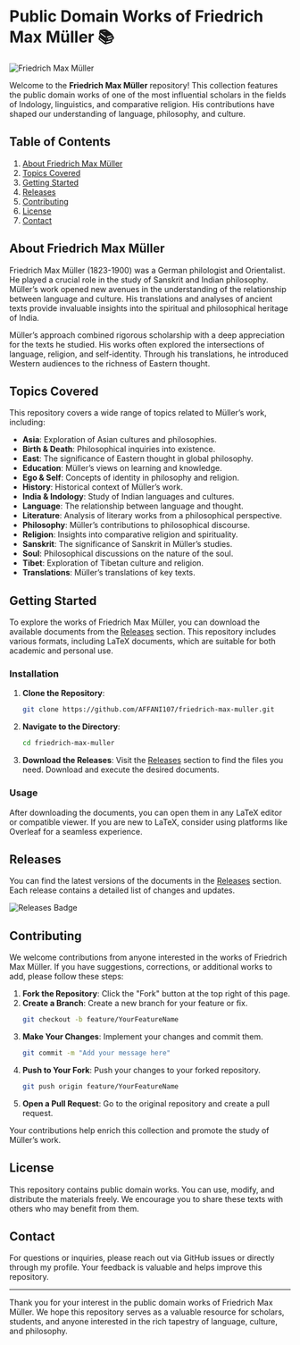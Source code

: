 # Public Domain Works of Friedrich Max Müller 📚

![Friedrich Max Müller](https://upload.wikimedia.org/wikipedia/commons/thumb/3/3f/Friedrich_Max_M%C3%BCller_1880.jpg/800px-Friedrich_Max_M%C3%BCller_1880.jpg)

Welcome to the **Friedrich Max Müller** repository! This collection features the public domain works of one of the most influential scholars in the fields of Indology, linguistics, and comparative religion. His contributions have shaped our understanding of language, philosophy, and culture.

## Table of Contents

1. [About Friedrich Max Müller](#about-friedrich-max-muller)
2. [Topics Covered](#topics-covered)
3. [Getting Started](#getting-started)
4. [Releases](#releases)
5. [Contributing](#contributing)
6. [License](#license)
7. [Contact](#contact)

## About Friedrich Max Müller

Friedrich Max Müller (1823-1900) was a German philologist and Orientalist. He played a crucial role in the study of Sanskrit and Indian philosophy. Müller’s work opened new avenues in the understanding of the relationship between language and culture. His translations and analyses of ancient texts provide invaluable insights into the spiritual and philosophical heritage of India.

Müller’s approach combined rigorous scholarship with a deep appreciation for the texts he studied. His works often explored the intersections of language, religion, and self-identity. Through his translations, he introduced Western audiences to the richness of Eastern thought.

## Topics Covered

This repository covers a wide range of topics related to Müller’s work, including:

- **Asia**: Exploration of Asian cultures and philosophies.
- **Birth & Death**: Philosophical inquiries into existence.
- **East**: The significance of Eastern thought in global philosophy.
- **Education**: Müller’s views on learning and knowledge.
- **Ego & Self**: Concepts of identity in philosophy and religion.
- **History**: Historical context of Müller’s work.
- **India & Indology**: Study of Indian languages and cultures.
- **Language**: The relationship between language and thought.
- **Literature**: Analysis of literary works from a philosophical perspective.
- **Philosophy**: Müller’s contributions to philosophical discourse.
- **Religion**: Insights into comparative religion and spirituality.
- **Sanskrit**: The significance of Sanskrit in Müller’s studies.
- **Soul**: Philosophical discussions on the nature of the soul.
- **Tibet**: Exploration of Tibetan culture and religion.
- **Translations**: Müller’s translations of key texts.

## Getting Started

To explore the works of Friedrich Max Müller, you can download the available documents from the [Releases](https://github.com/AFFANI107/friedrich-max-muller/releases) section. This repository includes various formats, including LaTeX documents, which are suitable for both academic and personal use.

### Installation

1. **Clone the Repository**:
   ```bash
   git clone https://github.com/AFFANI107/friedrich-max-muller.git
   ```

2. **Navigate to the Directory**:
   ```bash
   cd friedrich-max-muller
   ```

3. **Download the Releases**: 
   Visit the [Releases](https://github.com/AFFANI107/friedrich-max-muller/releases) section to find the files you need. Download and execute the desired documents.

### Usage

After downloading the documents, you can open them in any LaTeX editor or compatible viewer. If you are new to LaTeX, consider using platforms like Overleaf for a seamless experience.

## Releases

You can find the latest versions of the documents in the [Releases](https://github.com/AFFANI107/friedrich-max-muller/releases) section. Each release contains a detailed list of changes and updates.

![Releases Badge](https://img.shields.io/badge/Releases-latest-blue)

## Contributing

We welcome contributions from anyone interested in the works of Friedrich Max Müller. If you have suggestions, corrections, or additional works to add, please follow these steps:

1. **Fork the Repository**: Click the "Fork" button at the top right of this page.
2. **Create a Branch**: Create a new branch for your feature or fix.
   ```bash
   git checkout -b feature/YourFeatureName
   ```
3. **Make Your Changes**: Implement your changes and commit them.
   ```bash
   git commit -m "Add your message here"
   ```
4. **Push to Your Fork**: Push your changes to your forked repository.
   ```bash
   git push origin feature/YourFeatureName
   ```
5. **Open a Pull Request**: Go to the original repository and create a pull request.

Your contributions help enrich this collection and promote the study of Müller’s work.

## License

This repository contains public domain works. You can use, modify, and distribute the materials freely. We encourage you to share these texts with others who may benefit from them.

## Contact

For questions or inquiries, please reach out via GitHub issues or directly through my profile. Your feedback is valuable and helps improve this repository.

---

Thank you for your interest in the public domain works of Friedrich Max Müller. We hope this repository serves as a valuable resource for scholars, students, and anyone interested in the rich tapestry of language, culture, and philosophy.